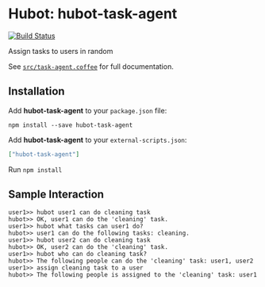 # Hubot: hubot-task-agent

[![Build Status](https://travis-ci.org/tsmsogn/hubot-task-agent.svg?branch=master)](https://travis-ci.org/tsmsogn/hubot-task-agent)

Assign tasks to users in random

See [`src/task-agent.coffee`](src/task-agent.coffee) for full documentation.

## Installation

Add **hubot-task-agent** to your `package.json` file:

```
npm install --save hubot-task-agent
```

Add **hubot-task-agent** to your `external-scripts.json`:

```json
["hubot-task-agent"]
```

Run `npm install`

## Sample Interaction

```
user1>> hubot user1 can do cleaning task
hubot>> OK, user1 can do the 'cleaning' task.
user1>> hubot what tasks can user1 do?
hubot>> user1 can do the following tasks: cleaning.
user1>> hubot user2 can do cleaning task
hubot>> OK, user2 can do the 'cleaning' task.
user1>> hubot who can do cleaning task?
hubot>> The following people can do the 'cleaning' task: user1, user2
user1>> assign cleaning task to a user
hubot>> The following people is assigned to the 'cleaning' task: user1
```
